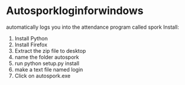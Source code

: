# Autosporkloginforwindows
automatically logs you into the attendance program called spork
Install:
1. Install Python
2. Install Firefox
3. Extract the zip file to desktop
4. name the folder autospork
5. run python setup.py install
6. make a text file named login
7. Click on autospork.exe
